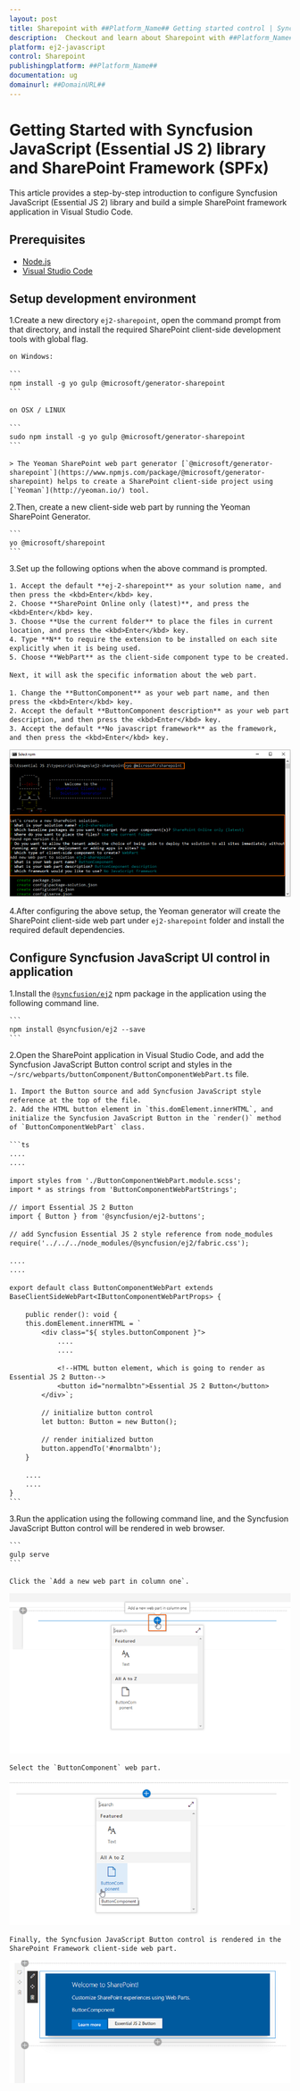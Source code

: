 ```yaml
---
layout: post
title: Sharepoint with ##Platform_Name## Getting started control | Syncfusion
description:  Checkout and learn about Sharepoint with ##Platform_Name## Getting started control of Syncfusion Essential JS 2 and more details.
platform: ej2-javascript
control: Sharepoint 
publishingplatform: ##Platform_Name##
documentation: ug
domainurl: ##DomainURL##
---
```


# Getting Started with Syncfusion JavaScript (Essential JS 2) library and SharePoint Framework (SPFx)

This article provides a step-by-step introduction to configure Syncfusion JavaScript (Essential JS 2) library and build a simple SharePoint framework application in Visual Studio Code.

## Prerequisites

* [Node.js](https://nodejs.org/en/)
* [Visual Studio Code](https://code.visualstudio.com/)

## Setup development environment

1.Create a new directory `ej2-sharepoint`, open the command prompt from that directory, and install the required SharePoint client-side development tools with global flag.

    on Windows:

    ```
    npm install -g yo gulp @microsoft/generator-sharepoint
    ```

    on OSX / LINUX

    ```
    sudo npm install -g yo gulp @microsoft/generator-sharepoint
    ```

    > The Yeoman SharePoint web part generator [`@microsoft/generator-sharepoint`](https://www.npmjs.com/package/@microsoft/generator-sharepoint) helps to create a SharePoint client-side project using [`Yeoman`](http://yeoman.io/) tool.

2.Then, create a new client-side web part by running the Yeoman SharePoint Generator.

    ```
    yo @microsoft/sharepoint
    ```

3.Set up the following options when the above command is prompted.

    1. Accept the default **ej-2-sharepoint** as your solution name, and then press the <kbd>Enter</kbd> key.
    2. Choose **SharePoint Online only (latest)**, and press the <kbd>Enter</kbd> key.
    3. Choose **Use the current folder** to place the files in current location, and press the <kbd>Enter</kbd> key.
    4. Type **N** to require the extension to be installed on each site explicitly when it is being used.
    5. Choose **WebPart** as the client-side component type to be created.

    Next, it will ask the specific information about the web part.

    1. Change the **ButtonComponent** as your web part name, and then press the <kbd>Enter</kbd> key.
    2. Accept the default **ButtonComponent description** as your web part description, and then press the <kbd>Enter</kbd> key.
    3. Accept the default **No javascript framework** as the framework, and then press the <kbd>Enter</kbd> key.

![ej2 spfx setup](images/sharepoint-setup.png)

4.After configuring the above setup, the Yeoman generator will create the SharePoint client-side web part under `ej2-sharepoint` folder and install the required default dependencies.

## Configure Syncfusion JavaScript UI control in application

1.Install the [`@syncfusion/ej2`](https://www.npmjs.com/package/@syncfusion/ej2) npm package in the application using the following command line.

    ```
    npm install @syncfusion/ej2 --save
    ```

2.Open the SharePoint application in Visual Studio Code, and add the Syncfusion JavaScript Button control script and styles in the `~/src/webparts/buttonComponent/ButtonComponentWebPart.ts` file.

    1. Import the Button source and add Syncfusion JavaScript style reference at the top of the file.
    2. Add the HTML button element in `this.domElement.innerHTML`, and initialize the Syncfusion JavaScript Button in the `render()` method of `ButtonComponentWebPart` class.

    ```ts
    ....
    ....

    import styles from './ButtonComponentWebPart.module.scss';
    import * as strings from 'ButtonComponentWebPartStrings';

    // import Essential JS 2 Button
    import { Button } from '@syncfusion/ej2-buttons';

    // add Syncfusion Essential JS 2 style reference from node_modules
    require('../../../node_modules/@syncfusion/ej2/fabric.css');

    ....
    ....

    export default class ButtonComponentWebPart extends BaseClientSideWebPart<IButtonComponentWebPartProps> {

        public render(): void {
        this.domElement.innerHTML = `
            <div class="${ styles.buttonComponent }">
                ....
                ....

                <!--HTML button element, which is going to render as Essential JS 2 Button-->
                <button id="normalbtn">Essential JS 2 Button</button>
            </div>`;

            // initialize button control
            let button: Button = new Button();

            // render initialized button
            button.appendTo('#normalbtn');
        }

        ....
        ....
    }
    ```

3.Run the application using the following command line, and the Syncfusion JavaScript Button control will be rendered in web browser.

    ```
    gulp serve
    ```

    Click the `Add a new web part in column one`.

![ej2 spfx initial view](images/sharepoint-webpart.png)

    Select the `ButtonComponent` web part.

![ej2 spfx button web part](images/sharepoint-button-webpart.png)

    Finally, the Syncfusion JavaScript Button control is rendered in the SharePoint Framework client-side web part.

![ej2 spfx button rendered](images/sharepoint-button.png)